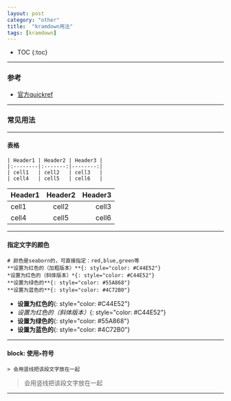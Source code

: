 ```yaml
---
layout: post
category: "other"
title:  "kramdown用法"
tags: [kramdown]
---
```


- TOC
{:toc}

---

### 参考

* [官方quickref](https://kramdown.gettalong.org/quickref.html)

---

### 常见用法

---

#### 表格

```
| Header1 | Header2 | Header3 |
|:--------|:-------:|--------:|
| cell1   | cell2   | cell3   |
| cell4   | cell5   | cell6   |
```

| Header1 | Header2 | Header3 |
|:--------|:-------:|--------:|
| cell1   | cell2   | cell3   |
| cell4   | cell5   | cell6   |

---

#### 指定文字的颜色

```
# 颜色是seaborn的，可直接指定：red,blue,green等
**设置为红色的（加粗版本）**{: style="color: #C44E52"}
*设置为红色的（斜体版本）*{: style="color: #C44E52"}
**设置为绿色的**{: style="color: #55A868"}
**设置为蓝色的**{: style="color: #4C72B0"}
```

* **设置为红色的**{: style="color: #C44E52"}
* *设置为红色的（斜体版本）*{: style="color: #C44E52"}
* **设置为绿色的**{: style="color: #55A868"}
* **设置为蓝色的**{: style="color: #4C72B0"}

---

#### block: 使用`>`符号

```
> 会用竖线把该段文字放在一起
```

> 会用竖线把该段文字放在一起

---
